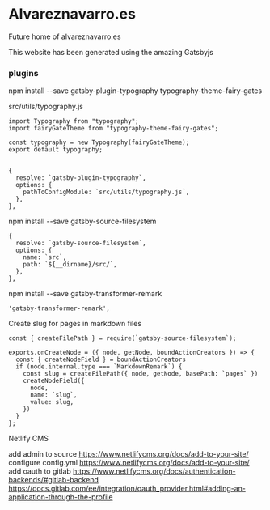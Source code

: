 # Alvareznavarro.es

Future home of alvareznavarro.es

This website has been generated using the amazing Gatsbyjs

### plugins

npm install --save gatsby-plugin-typography typography-theme-fairy-gates

  src/utils/typography.js

    import Typography from "typography";
    import fairyGateTheme from "typography-theme-fairy-gates";

    const typography = new Typography(fairyGateTheme);
    export default typography;


    {
      resolve: `gatsby-plugin-typography`,
      options: {
        pathToConfigModule: `src/utils/typography.js`,
      },
    },

npm install --save gatsby-source-filesystem

    {
      resolve: `gatsby-source-filesystem`,
      options: {
        name: `src`,
        path: `${__dirname}/src/`,
      },
    },

npm install --save gatsby-transformer-remark


    'gatsby-transformer-remark',

Create slug for pages in markdown files

    const { createFilePath } = require(`gatsby-source-filesystem`);

    exports.onCreateNode = ({ node, getNode, boundActionCreators }) => {
      const { createNodeField } = boundActionCreators
      if (node.internal.type === `MarkdownRemark`) {
        const slug = createFilePath({ node, getNode, basePath: `pages` })
        createNodeField({
          node,
          name: `slug`,
          value: slug,
        })
      }
    };

Netlify CMS

add admin to source
  https://www.netlifycms.org/docs/add-to-your-site/
configure config.yml
  https://www.netlifycms.org/docs/add-to-your-site/
add oauth to gitlab
  https://www.netlifycms.org/docs/authentication-backends/#gitlab-backend
  https://docs.gitlab.com/ee/integration/oauth_provider.html#adding-an-application-through-the-profile
